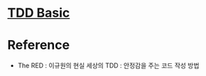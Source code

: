 # [TDD Basic]

# Reference
- The RED : 이규원의 현실 세상의 TDD : 안정감을 주는 코드 작성 방법


[TDD Basic]: https://github.com/harrisleesh/TIL/blob/master/TDD/TDD.md
